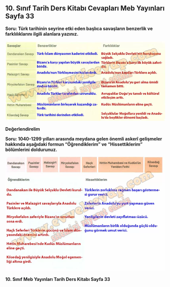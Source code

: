 ## 10. Sınıf Tarih Ders Kitabı Cevapları Meb Yayınları Sayfa 33

**Soru: Türk tarihinin seyrine etki eden başlıca savaşların benzerlik ve farklılıklarını ilgili alanlara yazınız.**

![](./image1.webp)

**Değerlendirelim**

**Soru: 1040-1299 yılları arasında meydana gelen önemli askerî gelişmeler hakkında aşağıdaki formun “Öğrendiklerim” ve “Hissettiklerim” bölümlerini doldurunuz.**

![](./image2.webp)

**10. Sınıf Meb Yayınları Tarih Ders Kitabı Sayfa 33**